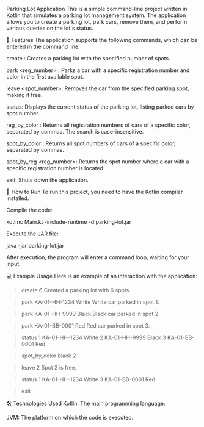 Parking Lot Application
This is a simple command-line project written in Kotlin that simulates a parking lot management system. The application allows you to create a parking lot, park cars, remove them, and perform various queries on the lot's status.

🌟 Features
The application supports the following commands, which can be entered in the command line:

create <size>: Creates a parking lot with the specified number of spots.

park <reg_number> <color>: Parks a car with a specific registration number and color in the first available spot.

leave <spot_number>: Removes the car from the specified parking spot, making it free.

status: Displays the current status of the parking lot, listing parked cars by spot number.

reg_by_color <color>: Returns all registration numbers of cars of a specific color, separated by commas. The search is case-insensitive.

spot_by_color <color>: Returns all spot numbers of cars of a specific color, separated by commas.

spot_by_reg <reg_number>: Returns the spot number where a car with a specific registration number is located.

exit: Shuts down the application.

🚀 How to Run
To run this project, you need to have the Kotlin compiler installed.

Compile the code:

kotlinc Main.kt -include-runtime -d parking-lot.jar

Execute the JAR file:

java -jar parking-lot.jar

After execution, the program will enter a command loop, waiting for your input.

💻 Example Usage
Here is an example of an interaction with the application:

> create 6
Created a parking lot with 6 spots.

> park KA-01-HH-1234 White
White car parked in spot 1.

> park KA-01-HH-9999 Black
Black car parked in spot 2.

> park KA-01-BB-0001 Red
Red car parked in spot 3.

> status
1 KA-01-HH-1234 White
2 KA-01-HH-9999 Black
3 KA-01-BB-0001 Red

> spot_by_color black
2

> leave 2
Spot 2 is free.

> status
1 KA-01-HH-1234 White
3 KA-01-BB-0001 Red

> exit

🛠️ Technologies Used
Kotlin: The main programming language.

JVM: The platform on which the code is executed.
